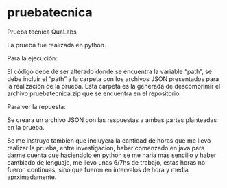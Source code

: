 # pruebatecnica
Prueba tecnica QuaLabs

La prueba fue realizada en python.

Para la ejecución:

El código debe de ser alterado donde se encuentra la variable “path”, 
se debe incluir el “path” a la carpeta con los archivos JSON presentados para la realización de la prueba. Esta carpeta es la generada de descomprimir el archivo pruebatecnica.zip que se encuentra en el repositorio.

Para ver la repuesta: 

Se creara un archivo JSON con las respuestas a ambas partes planteadas en la prueba.

Se me instruyo tambien que incluyera la cantidad de horas que me llevo realizar la prueba, 
entre investigacion, haber comenzado en java para darme cuenta que haciendolo en python se me haria mas sencillo y haber cambiado de lenguaje, me llevo unas 6/7hs de trabajo, estas horas no fueron continuas, sino que fueron en intervalos de hora y media aprximadamente.
